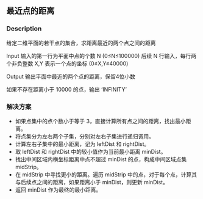 ## 最近点的距离
### Description

给定二维平面的若干点的集合，求距离最近的两个点之间的距离

Input
输入的第一行为平面中点的个数 N (0≤N≤100000)
后续 N 行输入，每行两个非负整数 X,Y 表示一个点的坐标 (0≤X,Y≤40000)

Output
输出平面中最近的两个点的距离，保留4位小数

如果不存在距离小于 10000 的点，输出 ‘INFINITY’

### 解决方案
- 如果点集中的点个数小于等于 3，直接计算所有点之间的距离，找出最小距离。
- 将点集分为左右两个子集，分别对左右子集进行递归调用。
- 计算左右子集中的最小距离，记为 leftDist 和 rightDist。
- 取 leftDist 和 rightDist 中的较小值作为当前最小距离 minDist。
- 找出中间区域内横坐标距离中点不超过 minDist 的点，构成中间区域点集 midStrip。
- 在 midStrip 中寻找更小的距离。遍历 midStrip 中的点，对于每个点，计算其与后续点之间的距离，如果距离小于 minDist，则更新 minDist。
- 返回 minDist 作为最终的最小距离。